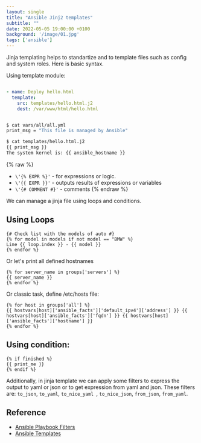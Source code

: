 ```yaml
---
layout: single
title: "Ansible Jinj2 templates"
subtitle: ""
date: 2022-05-05 19:00:00 +0100
background: '/image/01.jpg'
tags: ['ansible']
---
```


Jinja templating helps to standartize and to template files such as config and system roles. Here is basic syntax.

Using template module:

````yaml

- name: Deploy hello.html
  template:
    src: templates/hello.html.j2
    dest: /var/www/html/hello.html
````

````bash

$ cat vars/all/all.yml
print_msg = "This file is managed by Ansible"

$ cat templates/hello.html.j2
{{ print_msg }}
The system kernel is: {{ ansible_hostname }}
````

{% raw %}
- `` \'{% EXPR %}' `` - for expressions or logic. 
- `` \'{{ EXPR }}' `` - outputs results of expressions or variables
- `` \'{# COMMENT #}' `` - comments
{% endraw %}

We can manage a jinja file using loops and conditions.

## Using Loops

````jinja
{# Check list with the models of auto #}
{% for model in models if not model == "BMW" %}
Line {{ loop.index }} - {{ model }}
{% endfor %}
````

Or let's print all defined hostnames

````jinja
{% for server_name in groups['servers'] %}
{{ server_name }}
{% endfor %}
````

Or classic task, define /etc/hosts file:

````jinja
{% for host in groups['all'] %}
{{ hostvars[host]['ansible_facts']['default_ipv4']['address'] }} {{ hostvars[host]['ansible_facts']['fqdn'] }} {{ hostvars[host]['ansible_facts']['hostname'] }}
{% endfor %}
````

## Using condition:

````jinja
{% if finished %}
{{ print_me }}
{% endif %}
````

Additionally, in jinja template we can apply some filters to express the output to yaml or json or to get expression from yaml and json. These filters are: ``to_json``, ``to_yaml``, ``to_nice_yaml ``, ``to_nice_json``, ``from_json``, ``from_yaml``.


## Reference
- [Ansible Playbook Filters](https://docs.ansible.com/ansible/2.9/user_guide/playbooks_filters.html)
- [Ansible Templates](https://docs.ansible.com/ansible/2.9/modules/template_module.html)

